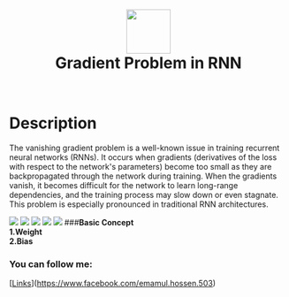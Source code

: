 <div align="center">
      <h1> <img src="https://www.datasciencelearner.com/wp-content/uploads/2020/11/Vanishing-Gradient-Problem-in-RNN.png" width="80px"><br/>Gradient Problem in RNN</h1>
     </div>
<p align="center"> <a href="https://github.com/EmamulHossen" target="_blank"><img alt="" src="https://img.shields.io/badge/Website-EA4C89?style=normal&logo=dribbble&logoColor=white" style="vertical-align:center" /></a> <a href="https://www.facebook.com/emamul.hossen.503" target="_blank"><img alt="" src="https://img.shields.io/badge/Facebook-1877F2?style=normal&logo=facebook&logoColor=white" style="vertical-align:center" /></a> <a href="https://www.linkedin.com/in/emamul-hossen-9a8ab1255/}" target="_blank"><img alt="" src="https://img.shields.io/badge/LinkedIn-0077B5?style=normal&logo=linkedin&logoColor=white" style="vertical-align:center" /></a> </p>

# Description
 The vanishing gradient problem is a well-known issue in training recurrent neural networks (RNNs). It occurs when gradients (derivatives of the loss with respect to the network's parameters) become too small as they are backpropagated through the network during training. When the gradients vanish, it becomes difficult for the network to learn long-range dependencies, and the training process may slow down or even stagnate. This problem is especially pronounced in traditional RNN architectures.


 <img src="https://sds-platform-private.s3-us-east-2.amazonaws.com/uploads/31_blog_image_2.png"> <img src="#"> <img src="#"> <img src="#"> <img src="#">
###**Basic Concept**<br/>
**1.Weight**<br/>
**2.Bias**

### You can follow me:
[[Links](https://itsvg.in)](https://www.facebook.com/emamul.hossen.503)
 
    
